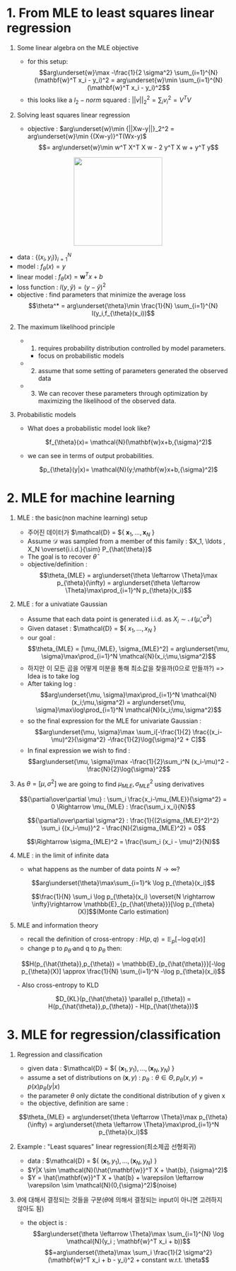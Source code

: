 # 1. From MLE to least squares linear regression

1. Some linear algebra on the MLE objective
   - for this setup: $$arg\underset{w}\max -\frac{1}{2 \sigma^2} \sum_{i=1}^{N} (\mathbf{w}^T x_i - y_i)^2 = arg\underset{w}\min \sum_{i=1}^{N} (\mathbf{w}^T x_i - y_i)^2$$
   - this looks like a $l_2-norm$ squared : $||v||_{2}^{2} = \sum_i v_i^2 = V^T V$

2. Solving least squares linear regression
   - objective : $arg\underset{w}\min {||Xw-y||}_2^2 = arg\underset{w}\min {(Xw-y)}^T(Wx-y)$
     $$= arg\underset{w}\min w^T X^T X w - 2 y^T X w + y^T y$$
<p align="center"><img src="https://github.com/junofficial/CS189_note/assets/124868359/d803adde-2ff3-4838-b4a5-ab21f07410e5" width="200" height="200"/></p>

   - data : $\{(x_i, y_i)\} _{i=1}^{N}$
   - model : $f_{\theta}(x) = y$
   - linear model : $f_{\theta} (x) = \mathbf{w}^T x + b$
   - loss function : $l(y,\hat{y}) = (y-\hat{y})^2$
   - objective : find parameters that minimize the average loss
     $$\theta^* = arg\underset{\theta}\min \frac{1}{N} \sum_{i=1}^{N} l(y_i,f_{\theta}(x_i))$$

2. The maximum likelihood principle
   - 1. requires probability distribution controlled by model parameters.
      - focus on probabilistic models
   - 2. assume that some setting of parameters generated the observed data
   - 3. We can recover these parameters through optimization by maximizing the likelihood of the observed data.
 

3. Probabilistic models
   - What does a probabilistic model look like?
     <p align="center">$f_{\theta}(x)= \mathcal{N}(\mathbf{w}x+b,{\sigma}^2)$</p>
   - we can see in terms of output probabilities.
     <p align="center">$p_{\theta}(y|x)= \mathcal{N}(y;\mathbf{w}x+b,{\sigma}^2)$</p>

# 2. MLE for machine learning

1. MLE : the basic(non machine learning) setup
   - 주어진 데이터가 $\mathcal{D} = ${ $\mathbf{x}_1, \ldots , \mathbf{x}_N$ }
   - Assume $\mathcal{D}$ was sampled from a member of this family : $X_1, \ldots , X_N \overset{i.i.d.}{\sim} P_{\hat{\theta}}$
   - The goal is to recover $\hat{\theta}$
   - objective/definition : $$\theta_{MLE} = arg\underset{\theta \leftarrow \Theta}\max p_{\theta}(\infty) = arg\underset{\theta \leftarrow \Theta}\max\prod_{i=1}^N p_{\theta}(x_i)$$

2. MLE : for a univatiate Gaussian
   - Assume that each data point is generated i.i.d. as $X_i \sim \mathcal{N}(\hat{\mu},\hat{\sigma}^2)$
   - Given dataset : $\mathcal{D} = ${ $x_1, \ldots , x_N$ }
   - our goal : $$\theta_{MLE} = [\mu_{MLE}, \sigma_{MLE}^2] = arg\underset{\mu, \sigma}\max\prod_{i=1}^N \mathcal{N}(x_i;\mu,\sigma^2)$$
   - 하지만 이 모든 곱을 어떻게 미분을 통해 최소값을 찾을까(0으로 만들까?) => Idea is to take log
   - After taking log : $$arg\underset{\mu, \sigma}\max\prod_{i=1}^N \mathcal{N}(x_i;\mu,\sigma^2) = arg\underset{\mu, \sigma}\max\log\prod_{i=1}^N \mathcal{N}(x_i;\mu,\sigma^2)$$
   - so the final expression for the MLE for univariate Gaussian : $$arg\underset{\mu, \sigma}\max \sum_i[-\frac{1}{2} \frac{(x_i-\mu)^2}{\sigma^2} -\frac{1}{2}\log{\sigma}^2 + C]$$
   - In final expression we wish to find :  $$arg\underset{\mu, \sigma}\max -\frac{1}{2}\sum_i^N (x_i-\mu)^2 -\frac{N}{2}\log{\sigma}^2$$

3. As $\theta = [\mu,\sigma^2]$ we are going to find $\mu_{MLE}, \sigma_{MLE}^2$ using derivatives
   <p align="center">$${\partial\over\partial \mu} : \sum_i \frac{x_i-\mu_{MLE}}{\sigma^2} = 0 \Rightarrow \mu_{MLE} : \frac{\sum_i x_i}{N}$$ </p>
   <p align="center">$${\partial\over\partial \sigma^2} : \frac{1}{(2\sigma_{MLE}^2)^2} \sum_i {(x_i-\mu)}^2 - \frac{N}{2\sigma_{MLE}^2} = 0$$ </p>
   <p align="center">$$\Rightarrow \sigma_{MLE}^2 = \frac{\sum_i (x_i - \mu)^2}{N}$$</p>

4. MLE : in the limit of infinite data
   - what happens as the number of data points $N \rightarrow \infty$?
   <p align="center">$$arg\underset{\theta}\max\sum_{i=1}^k \log p_{\theta}(x_i)$$ </p>
   <p align="center">$$\frac{1}{N} \sum_i \log p_{\theta}(x_i) \overset{N \rightarrow \infty}\rightarrow \mathbb{E}_{p_{\hat{\theta}}}[\log p_{\theta}(X)]$$(Monte Carlo estimation) </p>

5. MLE and information theory
   - recall the definition of cross-entropy : $H(p,q) = \mathbb{E}_p[-\log q(x)]$
   - change p to $p_{\hat{\theta}}$ and q to $p_{\theta}$ then:
   <p align="center">$$H(p_{\hat{\theta}},p_{\theta}) = \mathbb{E}_{p_{\hat{\theta}}}[-\log p_{\theta}(X)] \approx \frac{1}{N} \sum_{i=1}^N -\log p_{\theta}(x_i)$$</p>
   - Also cross-entropy to KLD
   <p align="center">$D_{KL}(p_{\hat{\theta}} \parallel p_{\theta}) = H(p_{\hat{\theta}},p_{\theta}) - H(p_{\hat{\theta}})$</p>

# 3. MLE for regression/classification
1. Regression and classification
   - given data : $\mathcal{D} = ${ $(\mathbf{x}_1,y_1), \ldots , (\mathbf{x}_N,y_N)$ }
   - assume a set of distributions on $(\mathbf{x},y)$ : $p_{\theta} : \theta \in \Theta, p_{\theta}(x,y) = p(x)p_{\theta}(y|x)$
   - the parameter $\theta$ only dictate the conditional distribution of y given x
   - the objective, definition are same : 
    <p align="center">$$\theta_{MLE} = arg\underset{\theta \leftarrow \Theta}\max p_{\theta}(\infty) = arg\underset{\theta \leftarrow \Theta}\max\prod_{i=1}^N p_{\theta}(x_i)$$</p>

2. Example : "Least squares" linear regression(최소제곱 선형회귀)
   - data : $\mathcal{D} = ${ $(\mathbf{x}_1,y_1), \ldots , (\mathbf{x}_N,y_N)$ }
   - $Y|X \sim \mathcal{N}(\hat{\mathbf{w}}^T X + \hat{b}, {\sigma}^2)$
   - $Y = \hat{\mathbf{w}}^T X + \hat{b} + \varepsilon \leftarrow \varepsilon \sim \mathcal{N}(0,{\sigma}^2)$(noise)
  
3. $\theta$에 대해서 결정되는 것들을 구분($\theta$에 의해서 결정되는 input이 아니면 고려하지 않아도 됨)
   - the object is : $$arg\underset{\theta \leftarrow \Theta}\max \sum_{i=1}^{N} \log \mathcal{N}(y_i ; \mathbf{w}^T x_i + b))$$
     $$=arg\underset{\theta}\max \sum_i \frac{1}{2 \sigma^2}(\mathbf{w}^T x_i + b - y_i)^2 + constant w.r.t. \theta$$
